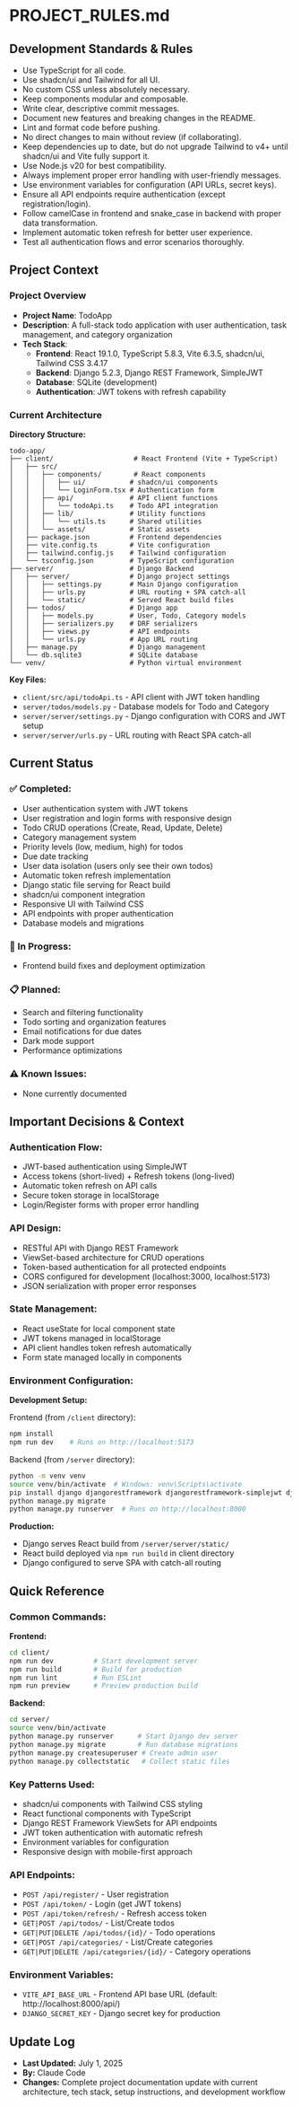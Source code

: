 # PROJECT_RULES.md
## Development Standards & Rules

- Use TypeScript for all code.
- Use shadcn/ui and Tailwind for all UI.
- No custom CSS unless absolutely necessary.
- Keep components modular and composable.
- Write clear, descriptive commit messages.
- Document new features and breaking changes in the README.
- Lint and format code before pushing.
- No direct changes to main without review (if collaborating).
- Keep dependencies up to date, but do not upgrade Tailwind to v4+ until shadcn/ui and Vite fully support it.
- Use Node.js v20 for best compatibility.
- Always implement proper error handling with user-friendly messages.
- Use environment variables for configuration (API URLs, secret keys).
- Ensure all API endpoints require authentication (except registration/login).
- Follow camelCase in frontend and snake_case in backend with proper data transformation.
- Implement automatic token refresh for better user experience.
- Test all authentication flows and error scenarios thoroughly.

## Project Context

### Project Overview
- **Project Name**: TodoApp
- **Description**: A full-stack todo application with user authentication, task management, and category organization
- **Tech Stack**:
  - **Frontend**: React 19.1.0, TypeScript 5.8.3, Vite 6.3.5, shadcn/ui, Tailwind CSS 3.4.17
  - **Backend**: Django 5.2.3, Django REST Framework, SimpleJWT
  - **Database**: SQLite (development)
  - **Authentication**: JWT tokens with refresh capability

### Current Architecture
**Directory Structure:**
```
todo-app/
├── client/                    # React Frontend (Vite + TypeScript)
│   ├── src/
│   │   ├── components/        # React components
│   │   │   ├── ui/           # shadcn/ui components  
│   │   │   └── LoginForm.tsx # Authentication form
│   │   ├── api/              # API client functions
│   │   │   └── todoApi.ts    # Todo API integration
│   │   ├── lib/              # Utility functions
│   │   │   └── utils.ts      # Shared utilities
│   │   └── assets/           # Static assets
│   ├── package.json          # Frontend dependencies
│   ├── vite.config.ts        # Vite configuration
│   ├── tailwind.config.js    # Tailwind configuration
│   └── tsconfig.json         # TypeScript configuration
├── server/                   # Django Backend
│   ├── server/               # Django project settings
│   │   ├── settings.py       # Main Django configuration
│   │   ├── urls.py           # URL routing + SPA catch-all
│   │   └── static/           # Served React build files
│   ├── todos/                # Django app
│   │   ├── models.py         # User, Todo, Category models
│   │   ├── serializers.py    # DRF serializers
│   │   ├── views.py          # API endpoints
│   │   └── urls.py           # App URL routing
│   ├── manage.py             # Django management
│   └── db.sqlite3            # SQLite database
└── venv/                     # Python virtual environment
```

**Key Files:**
- `client/src/api/todoApi.ts` - API client with JWT token handling
- `server/todos/models.py` - Database models for Todo and Category
- `server/server/settings.py` - Django configuration with CORS and JWT setup
- `server/server/urls.py` - URL routing with React SPA catch-all

## Current Status

### ✅ Completed:
- User authentication system with JWT tokens
- User registration and login forms with responsive design
- Todo CRUD operations (Create, Read, Update, Delete)
- Category management system
- Priority levels (low, medium, high) for todos
- Due date tracking
- User data isolation (users only see their own todos)
- Automatic token refresh implementation
- Django static file serving for React build
- shadcn/ui component integration
- Responsive UI with Tailwind CSS
- API endpoints with proper authentication
- Database models and migrations

### 🚧 In Progress:
- Frontend build fixes and deployment optimization

### 📋 Planned:
- Search and filtering functionality
- Todo sorting and organization features
- Email notifications for due dates
- Dark mode support
- Performance optimizations

### ⚠️ Known Issues:
- None currently documented

## Important Decisions & Context

### Authentication Flow:
- JWT-based authentication using SimpleJWT
- Access tokens (short-lived) + Refresh tokens (long-lived)
- Automatic token refresh on API calls
- Secure token storage in localStorage
- Login/Register forms with proper error handling

### API Design:
- RESTful API with Django REST Framework
- ViewSet-based architecture for CRUD operations
- Token-based authentication for all protected endpoints
- CORS configured for development (localhost:3000, localhost:5173)
- JSON serialization with proper error responses

### State Management:
- React useState for local component state
- JWT tokens managed in localStorage
- API client handles token refresh automatically
- Form state managed locally in components

### Environment Configuration:

**Development Setup:**

Frontend (from `/client` directory):
```bash
npm install
npm run dev    # Runs on http://localhost:5173
```

Backend (from `/server` directory):
```bash
python -m venv venv
source venv/bin/activate  # Windows: venv\Scripts\activate
pip install django djangorestframework djangorestframework-simplejwt django-cors-headers
python manage.py migrate
python manage.py runserver  # Runs on http://localhost:8000
```

**Production:** 
- Django serves React build from `/server/server/static/`
- React build deployed via `npm run build` in client directory
- Django configured to serve SPA with catch-all routing

## Quick Reference

### Common Commands:

**Frontend:**
```bash
cd client/
npm run dev          # Start development server
npm run build        # Build for production  
npm run lint         # Run ESLint
npm run preview      # Preview production build
```

**Backend:**
```bash
cd server/
source venv/bin/activate
python manage.py runserver      # Start Django dev server
python manage.py migrate        # Run database migrations
python manage.py createsuperuser # Create admin user
python manage.py collectstatic   # Collect static files
```

### Key Patterns Used:
- shadcn/ui components with Tailwind CSS styling
- React functional components with TypeScript
- Django REST Framework ViewSets for API endpoints
- JWT token authentication with automatic refresh
- Environment variables for configuration
- Responsive design with mobile-first approach

### API Endpoints:
- `POST /api/register/` - User registration
- `POST /api/token/` - Login (get JWT tokens)
- `POST /api/token/refresh/` - Refresh access token
- `GET|POST /api/todos/` - List/Create todos
- `GET|PUT|DELETE /api/todos/{id}/` - Todo operations
- `GET|POST /api/categories/` - List/Create categories
- `GET|PUT|DELETE /api/categories/{id}/` - Category operations

### Environment Variables:
- `VITE_API_BASE_URL` - Frontend API base URL (default: http://localhost:8000/api/)
- `DJANGO_SECRET_KEY` - Django secret key for production

## Update Log
- **Last Updated:** July 1, 2025
- **By:** Claude Code
- **Changes:** Complete project documentation update with current architecture, tech stack, setup instructions, and development workflow